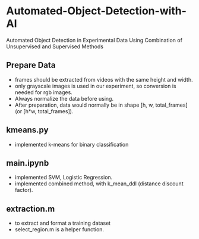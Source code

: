 # Automated-Object-Detection-with-AI
Automated Object Detection in Experimental Data Using Combination of Unsupervised and Supervised Methods

## Prepare Data
- frames should be extracted from videos with the same height and width.
- only grayscale images is used in our experiment, so conversion is needed for rgb images.
- Always normalize the data before using.
- After preparation, data would normally be in shape [h, w, total_frames] (or [h*w, total_frames]).

## kmeans.py
- implemented k-means for binary classification

## main.ipynb
- implemented SVM, Logistic Regression.
- implemented combined method, with k_mean_ddl (distance discount factor).

## extraction.m
- to extract and format a training dataset
- select_region.m is a helper function.
